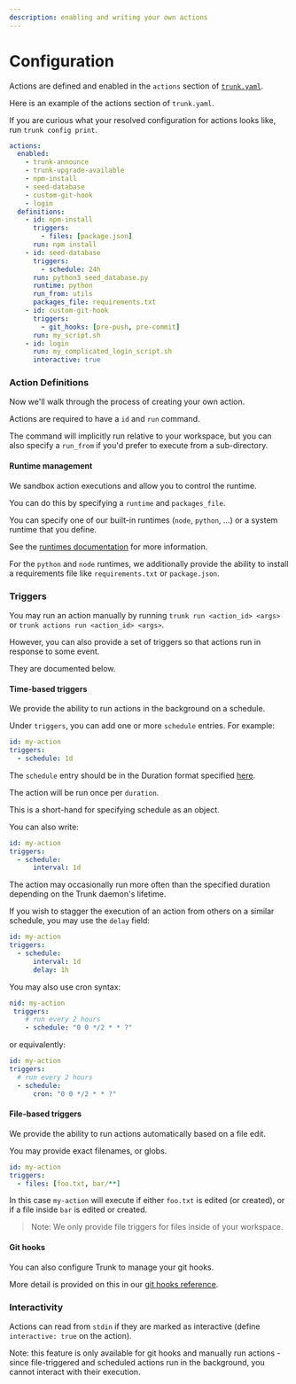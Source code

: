 ```yaml
---
description: enabling and writing your own actions
---
```


# Configuration

Actions are defined and enabled in the `actions` section of [`trunk.yaml`](../../reference/trunk-yaml/trunk-yaml.md).

Here is an example of the actions section of `trunk.yaml`.

If you are curious what your resolved configuration for actions looks like, run `trunk config print`.

```yaml
actions:
  enabled:
    - trunk-announce
    - trunk-upgrade-available
    - npm-install
    - seed-database
    - custom-git-hook
    - login
  definitions:
    - id: npm-install
      triggers:
        - files: [package.json]
      run: npm install
    - id: seed-database
      triggers:
        - schedule: 24h
      run: python3 seed_database.py
      runtime: python
      run_from: utils
      packages_file: requirements.txt
    - id: custom-git-hook
      triggers:
        - git_hooks: [pre-push, pre-commit]
      run: my_script.sh
    - id: login
      run: my_complicated_login_script.sh
      interactive: true
```

### Action Definitions

Now we'll walk through the process of creating your own action.

Actions are required to have a `id` and `run` command.

The command will implicitly run relative to your workspace, but you can also specify a `run_from` if you'd prefer to execute from a sub-directory.

#### Runtime management

We sandbox action executions and allow you to control the runtime.

You can do this by specifying a `runtime` and `packages_file`.

You can specify one of our built-in runtimes (`node`, `python`, ...) or a system runtime that you define.

See the [runtimes documentation](../../reference/trunk-yaml/#runtimes) for more information.

For the `python` and `node` runtimes, we additionally provide the ability to install a requirements file like `requirements.txt` or `package.json`.

### Triggers

You may run an action manually by running `trunk run <action_id> <args>` or `trunk actions run <action_id> <args>`.

However, you can also provide a set of triggers so that actions run in response to some event.

They are documented below.

#### Time-based triggers

We provide the ability to run actions in the background on a schedule.

Under `triggers`, you can add one or more `schedule` entries. For example:

```yaml
id: my-action
triggers:
  - schedule: 1d
```

The `schedule` entry should be in the Duration format specified [here](https://pkg.go.dev/time#ParseDuration).

The action will be run once per `duration`.

This is a short-hand for specifying schedule as an object.

You can also write:

```yaml
id: my-action
triggers:
  - schedule:
      interval: 1d
```

The action may occasionally run more often than the specified duration depending on the Trunk daemon's lifetime.

If you wish to stagger the execution of an action from others on a similar schedule, you may use the `delay` field:

```yaml
id: my-action
triggers:
  - schedule:
      interval: 1d
      delay: 1h
```

You may also use cron syntax:

```yaml
nid: my-action
 triggers:
    # run every 2 hours
    - schedule: "0 0 */2 * * ?"
```

or equivalently:

```yaml
id: my-action
triggers:
  # run every 2 hours
  - schedule:
      cron: "0 0 */2 * * ?"
```

#### File-based triggers

We provide the ability to run actions automatically based on a file edit.

You may provide exact filenames, or globs.

```yaml
id: my-action
triggers:
  - files: [foo.txt, bar/**]
```

In this case `my-action` will execute if either `foo.txt` is edited (or created), or if a file inside `bar` is edited or created.

> Note: We only provide file triggers for files inside of your workspace.

#### Git hooks

You can also configure Trunk to manage your git hooks.

More detail is provided on this in our [git hooks reference](git-hooks.md).

### Interactivity

Actions can read from `stdin` if they are marked as interactive (define `interactive: true` on the action).

Note: this feature is only available for git hooks and manually run actions - since file-triggered and scheduled actions run in the background, you cannot interact with their execution.
